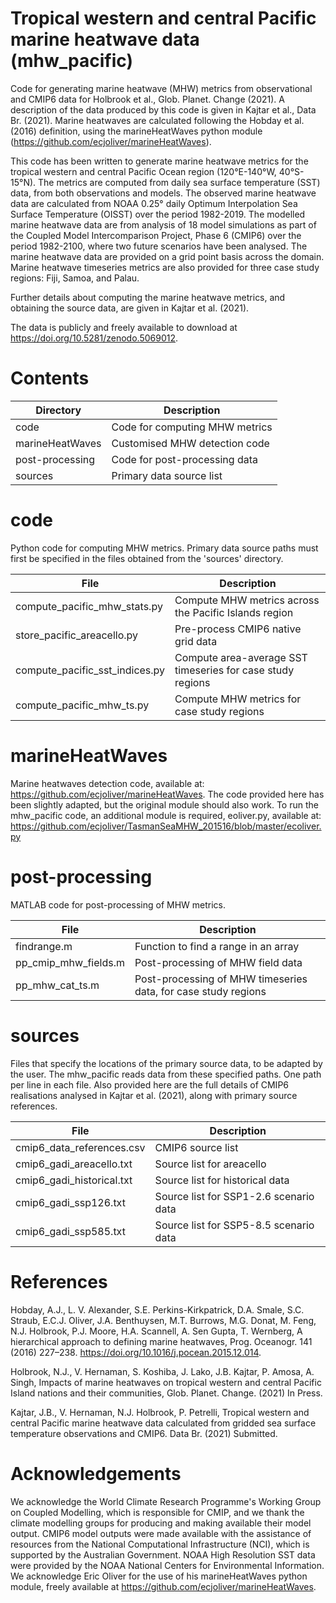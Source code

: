 # Tropical western and central Pacific marine heatwave data (mhw_pacific)

Code for generating marine heatwave (MHW) metrics from observational and CMIP6 data for Holbrook et al., Glob. Planet. Change (2021). A description of the data produced by this code is given in Kajtar et al., Data Br. (2021). Marine heatwaves are calculated following the Hobday et al. (2016) definition, using the marineHeatWaves python module (https://github.com/ecjoliver/marineHeatWaves).

This code has been written to generate marine heatwave metrics for the tropical western and central Pacific Ocean region (120°E-140°W, 40°S-15°N). The metrics are computed from daily sea surface temperature (SST) data, from both observations and models. The observed marine heatwave data are calculated from NOAA 0.25° daily Optimum Interpolation Sea Surface Temperature (OISST) over the period 1982-2019. The modelled marine heatwave data are from analysis of 18 model simulations as part of the Coupled Model Intercomparison Project, Phase 6 (CMIP6) over the period 1982-2100, where two future scenarios have been analysed. The marine heatwave data are provided on a grid point basis across the domain. Marine heatwave timeseries metrics are also provided for three case study regions: Fiji, Samoa, and Palau.

Further details about computing the marine heatwave metrics, and obtaining the source data, are given in Kajtar et al. (2021).

The data is publicly and freely available to download at https://doi.org/10.5281/zenodo.5069012.

# Contents

|Directory         |Description|
|------------------|-----------|
|code              |Code for computing MHW metrics|
|marineHeatWaves   |Customised MHW detection code|
|post-processing   |Code for post-processing data|
|sources           |Primary data source list|

# code

Python code for computing MHW metrics. Primary data source paths must first be specified in the files obtained from the 'sources' directory.

|File              |Description|
|------------------|-----------|
|compute_pacific_mhw_stats.py   |Compute MHW metrics across the Pacific Islands region|
|store_pacific_areacello.py     |Pre-process CMIP6 native grid data|
|compute_pacific_sst_indices.py |Compute area-average SST timeseries for case study regions|
|compute_pacific_mhw_ts.py      |Compute MHW metrics for case study regions|

# marineHeatWaves

Marine heatwaves detection code, available at: https://github.com/ecjoliver/marineHeatWaves. The code provided here has been slightly adapted, but the original module should also work.
To run the mhw_pacific code, an additional module is required, eoliver.py, available at: https://github.com/ecjoliver/TasmanSeaMHW_201516/blob/master/ecoliver.py

# post-processing

MATLAB code for post-processing of MHW metrics.

|File              |Description|
|------------------|-----------|
|findrange.m           |Function to find a range in an array|
|pp_cmip_mhw_fields.m  |Post-processing of MHW field data|
|pp_mhw_cat_ts.m       |Post-processing of MHW timeseries data, for case study regions|

# sources

Files that specify the locations of the primary source data, to be adapted by the user. The mhw_pacific reads data from these specified paths. One path per line in each file. Also provided here are the full details of CMIP6 realisations analysed in Kajtar et al. (2021), along with primary source references.

|File              |Description|
|------------------|-----------|
|cmip6_data_references.csv  |CMIP6 source list|
|cmip6_gadi_areacello.txt   |Source list for areacello|
|cmip6_gadi_historical.txt  |Source list for historical data|
|cmip6_gadi_ssp126.txt      |Source list for SSP1-2.6 scenario data|
|cmip6_gadi_ssp585.txt      |Source list for SSP5-8.5 scenario data|

# References

Hobday, A.J., L. V. Alexander, S.E. Perkins-Kirkpatrick, D.A. Smale, S.C. Straub, E.C.J. Oliver, J.A. Benthuysen, M.T. Burrows, M.G. Donat, M. Feng, N.J. Holbrook, P.J. Moore, H.A. Scannell, A. Sen Gupta, T. Wernberg, A hierarchical approach to defining marine heatwaves, Prog. Oceanogr. 141 (2016) 227–238. https://doi.org/10.1016/j.pocean.2015.12.014.

Holbrook, N.J., V. Hernaman, S. Koshiba, J. Lako, J.B. Kajtar, P. Amosa, A. Singh, Impacts of marine heatwaves on tropical western and central Pacific Island nations and their communities, Glob. Planet. Change. (2021) In Press.

Kajtar, J.B., V. Hernaman, N.J. Holbrook, P. Petrelli, Tropical western and central Pacific marine heatwave data calculated from gridded sea surface temperature observations and CMIP6. Data Br. (2021) Submitted.

# Acknowledgements

We acknowledge the World Climate Research Programme's Working Group on Coupled Modelling, which is responsible for CMIP, and we thank the climate modelling groups for producing and making available their model output. CMIP6 model outputs were made available with the assistance of resources from the National Computational Infrastructure (NCI), which is supported by the Australian Government. NOAA High Resolution SST data were provided by the NOAA National Centers for Environmental Information. We acknowledge Eric Oliver for the use of his marineHeatWaves python module, freely available at https://github.com/ecjoliver/marineHeatWaves. 
